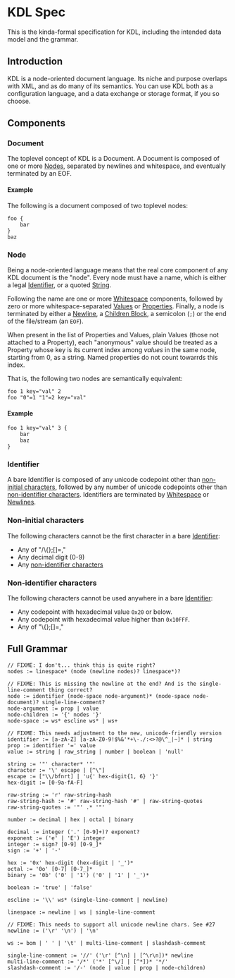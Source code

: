 # KDL Spec

This is the kinda-formal specification for KDL, including the intended data
model and the grammar.

## Introduction

KDL is a node-oriented document language. Its niche and purpose overlaps with
XML, and as do many of its semantics. You can use KDL both as a configuration
language, and a data exchange or storage format, if you so choose.

## Components

### Document

The toplevel concept of KDL is a Document. A Document is composed of one or more
[Nodes](#node), separated by newlines and whitespace, and eventually terminated by an EOF.

#### Example

The following is a document composed of two toplevel nodes:

```kdl
foo {
    bar
}
baz
```

### Node

Being a node-oriented language means that the real core component of any KDL
document is the "node". Every node must have a name, which is either a legal
[Identifier](#identifier), or a quoted [String](#string).

Following the name are one or more [Whitespace](#whitespace) components,
followed by zero or more whitespace-separated [Values](#value) or
[Properties](#property). Finally, a node is terminated by either a
[Newline](#newline), a [Children Block](#children-block), a semicolon (`;`) or
the end of the
file/stream (an `EOF`).

When present in the list of Properties and Values, plain Values (those not
attached to a Property), each "anonymous" value should be treated as a
Property whose key is its current index among _values_ in the same
node, starting from 0, as a string. Named properties do not count towarrds
this index.

That is, the following two nodes are semantically equivalent:

```kdl
foo 1 key="val" 2
foo "0"=1 "1"=2 key="val"
```

#### Example

```kdl
foo 1 key="val" 3 {
    bar
    baz
}
```

### Identifier

A bare Identifier is composed of any unicode codepoint other than [non-initial
characters](#non-inidital-characters), followed by any number of unicode
codepoints other than [non-identifier characters](#non-identifier-characters).
Identifiers are terminated by [Whitespace](#whitespace) or
[Newlines](#newline).

### Non-initial characters

The following characters cannot be the first character in a bare
[Identifier](#identifier):

* Any of "/\\{};[]=,"
* Any decimal digit (0-9)
* Any [non-identifier characters](#non-identifier-characters)

### Non-identifier characters

The following characters cannot be used anywhere in a bare [Identifier](#identifier):

* Any codepoint with hexadecimal value `0x20` or below.
* Any codepoint with hexadecimal value higher than `0x10FFF`.
* Any of "\\{};[]=,"

## Full Grammar

```
// FIXME: I don't... think this is quite right?
nodes := linespace* (node (newline nodes)? linespace*)?

// FIXME: This is missing the newline at the end? And is the single-line-comment thing correct?
node := identifier (node-space node-argument)* (node-space node-document)? single-line-comment?
node-argument := prop | value
node-children := '{' nodes '}'
node-space := ws* escline ws* | ws+

// FIXME: This needs adjustment to the new, unicode-friendly version
identifier := [a-zA-Z] [a-zA-Z0-9!$%&'*+\-./:<>?@\^_|~]* | string
prop := identifier '=' value
value := string | raw_string | number | boolean | 'null'

string := '"' character* '"'
character := '\' escape | [^\"]
escape := ["\\/bfnrt] | 'u{' hex-digit{1, 6} '}'
hex-digit := [0-9a-fA-F]

raw-string := 'r' raw-string-hash
raw-string-hash := '#' raw-string-hash '#' | raw-string-quotes
raw-string-quotes := '"' .* '"'

number := decimal | hex | octal | binary

decimal := integer ('.' [0-9]+)? exponent?
exponent := ('e' | 'E') integer
integer := sign? [0-9] [0-9_]*
sign := '+' | '-'

hex := '0x' hex-digit (hex-digit | '_')*
octal := '0o' [0-7] [0-7_]*
binary := '0b' ('0' | '1') ('0' | '1' | '_')*

boolean := 'true' | 'false'

escline := '\\' ws* (single-line-comment | newline)

linespace := newline | ws | single-line-comment

// FIXME: This needs to support all unicode newline chars. See #27
newline := ('\r' '\n') | '\n'

ws := bom | ' ' | '\t' | multi-line-comment | slashdash-comment

single-line-comment := '//' ('\r' [^\n] | [^\r\n])* newline
multi-line-comment := '/*' ('*' [^\/] | [^*])* '*/'
slashdash-comment := '/-' (node | value | prop | node-children)
```
